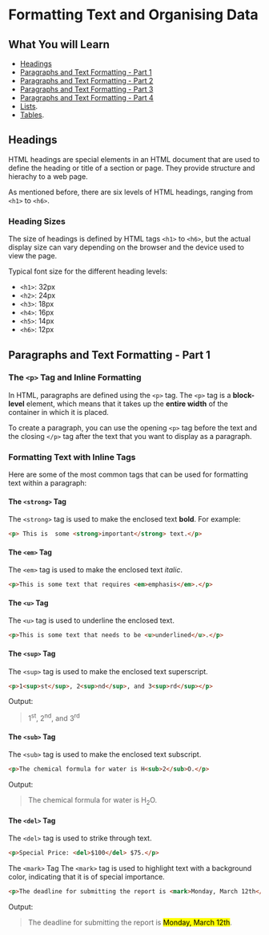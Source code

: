 # Formatting Text and Organising Data

## What You will Learn

- [Headings](#headings)
- [Paragraphs and Text Formatting - Part 1](#paragraphs-and-text-formatting-part-1)
- [Paragraphs and Text Formatting - Part 2](#paragraphs-and-text-formatting-part-2)
- [Paragraphs and Text Formatting - Part 3](#paragraphs-and-text-formatting-part-3)
- [Paragraphs and Text Formatting - Part 4](#paragraphs-and-text-formatting-part-4)
- [Lists](#lists).
- [Tables](#tables).

## Headings
HTML headings are special elements in an HTML document that are used to define the heading or title of a section or page.
They provide structure and hierachy to a web page.

As mentioned before, there are six levels of HTML headings, ranging from `<h1>` to `<h6>`.

### Heading Sizes
The size of headings is defined by HTML tags `<h1>` to `<h6>`, but the actual display size can vary depending on the browser and the device used to view the page.

Typical font size for the different heading levels:
- `<h1>`: 32px 
- `<h2>`: 24px
- `<h3>`: 18px
- `<h4>`: 16px
- `<h5>`: 14px
- `<h6>`: 12px

## Paragraphs and Text Formatting - Part 1
### The `<p>` Tag and Inline Formatting
In HTML, paragraphs are defined using the `<p>` tag.
The `<p>` tag is a **block-level** element, which means that it takes up the **entire width** of the container in which it is placed.

To create a paragraph, you can use the opening `<p>` tag before the text and the closing `</p>` tag after the text that you want to display as a paragraph.

### Formatting Text with Inline Tags
Here are some of the most common tags that can be used for formatting text within a paragraph:

#### The `<strong>` Tag
The `<strong>` tag is used to make the enclosed text **bold**.   For example:
```HTML
<p> This is  some <strong>important</strong> text.</p>
```

#### The `<em>` Tag
The `<em>` tag is used to make the enclosed text *italic*.
```HTML
<p>This is some text that requires <em>emphasis</em>.</p>
```

#### The `<u>` Tag
The `<u>` tag is used to underline the enclosed text.
```HTML
<p>This is some text that needs to be <u>underlined</u>.</p>
```

#### The `<sup>` Tag
The `<sup>` tag is used to make the enclosed text superscript.
```HTML
<p>1<sup>st</sup>, 2<sup>nd</sup>, and 3<sup>rd</sup></p>
```
Output:
> <p>1<sup>st</sup>, 2<sup>nd</sup>, and 3<sup>rd</sup></p>

#### The `<sub>` Tag
The `<sub>` tag is used to make the enclosed text subscript.
```HTML
<p>The chemical formula for water is H<sub>2</sub>O.</p>
```
Output:
> <p>The chemical formula for water is H<sub>2</sub>O.</p>

#### The `<del>` Tag
The `<del>` tag is used to strike through text.
```HTML
<p>Special Price: <del>$100</del> $75.</p>
```

The `<mark>` Tag
The `<mark>` tag is used to highlight text with a background color, indicating that it is of special importance.
```HTML
<p>The deadline for submitting the report is <mark>Monday, March 12th</mark>.</p>
```
Output:
> <p>The deadline for submitting the report is <mark>Monday, March 12th</mark>.</p>
